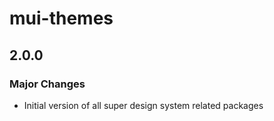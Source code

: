 # mui-themes

## 2.0.0

### Major Changes

- Initial version of all super design system related packages
